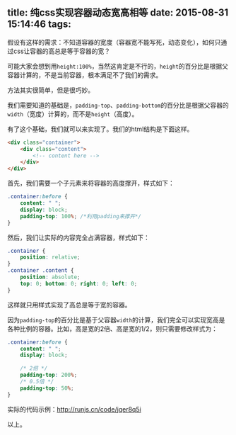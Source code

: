 title: 纯css实现容器动态宽高相等
date: 2015-08-31 15:14:46
tags:
---

假设有这样的需求：不知道容器的宽度（容器宽不能写死，动态变化），如何只通过css让容器的高总是等于容器的宽？

可能大家会想到用`height:100%`，当然这肯定是不行的，`height`的百分比是根据父容器计算的，不是当前容器，根本满足不了我们的需求。

方法其实很简单，但是很巧妙。

我们需要知道的基础是，`padding-top`、`padding-bottom`的百分比是根据父容器的`width`（宽度）计算的，而不是`height`（高度）。

有了这个基础，我们就可以来实现了。我们的html结构是下面这样。

```html
<div class="container">
    <div class="content">
        <!-- content here -->
    </div>
</div>
```

首先，我们需要一个子元素来将容器的高度撑开，样式如下：

```css
.container:before {
    content: " ";
    display: block;
    padding-top: 100%; /*利用padding来撑开*/
}
```

然后，我们让实际的内容完全占满容器，样式如下：

```css
.container {
    position: relative;
}
.container .content {
    position: absolute;
    top: 0; bottom: 0; right: 0; left: 0;
}
```

这样就只用样式实现了高总是等于宽的容器。

因为`padding-top`的百分比是基于父容器`width`的计算，我们完全可以实现宽高是各种比例的容器。比如，高是宽的2倍、高是宽的1/2，则只需要修改样式为：

```css
.container:before {
    content: " ";
    display: block;
    
    /* 2倍 */
    padding-top: 200%;
    /* 0.5倍 */
    padding-top: 50%;
}
```

实际的代码示例：<http://runjs.cn/code/jqer8q5i>

以上。